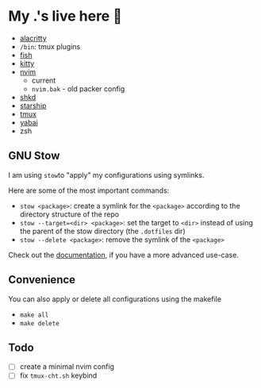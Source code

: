 # My .'s live here 🏡

- [alacritty](https://github.com/alacritty/alacritty)
- `/bin`: tmux plugins
- [fish](https://github.com/fish-shell/fish-shell)
- [kitty](https://github.com/kovidgoyal/kitty)
- [nvim](https://github.com/neovim/neovim)
    * current
    * `nvim.bak` - old packer config
- [shkd](https://github.com/koekeishiya/skhd)
- [starship](https://github.com/starship/starship)
- [tmux](https://github.com/tmux/tmux)
- [yabai](https://github.com/koekeishiya/yabai)
- zsh

## GNU Stow

I am using `stow`to "apply" my configurations using symlinks.

Here are some of the most important commands:
- `stow <package>`: create a symlink for the `<package>` according to the directory structure of the repo
- `stow --target=<dir> <package>`: set the target to `<dir>` instead of using the parent of the stow directory (the `.dotfiles` dir)
- `stow --delete <package>`: remove the symlink of the `<package>`

Check out the [documentation](https://www.gnu.org/software/stow/manual/stow.html#Invoking-Stow), if you have a more advanced use-case.

## Convenience

You can also apply or delete all configurations using the makefile

- `make all`
- `make delete`

## Todo

- [ ] create a minimal nvim config
- [ ] fix `tmux-cht.sh` keybind

